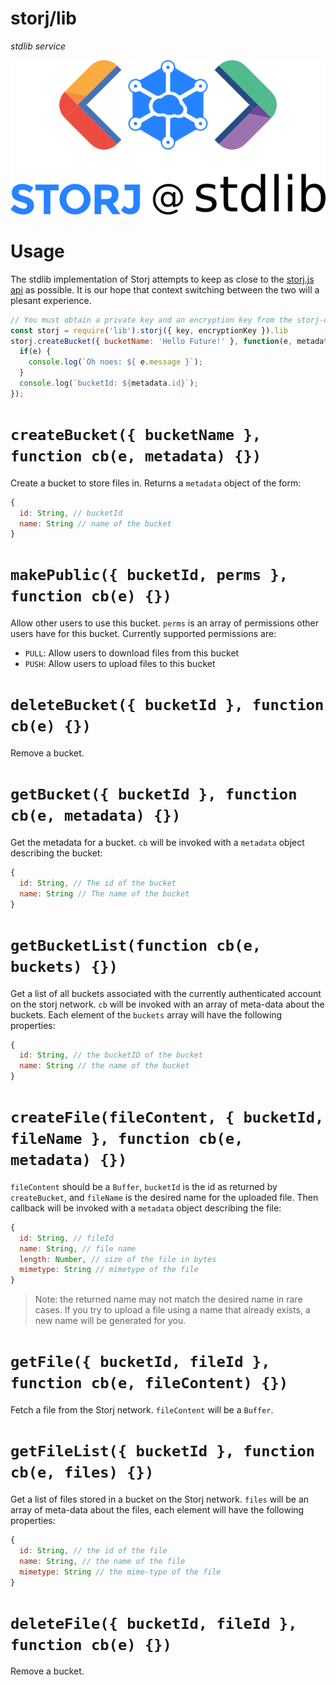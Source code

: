 storj/lib
=========
_stdlib service_

![storj-stdlib](./img/storj-stdlib.png)

# Usage

The stdlib implementation of Storj attempts to keep as close to the [storj.js api](https://github.com/storj/storj.js) as possible. It is our hope that context switching between the two will a plesant experience.

```js
// You must obtain a private key and an encryption key from the storj-cli
const storj = require('lib').storj({ key, encryptionKey }).lib
storj.createBucket({ bucketName: 'Hello Future!' }, function(e, metadata) {
  if(e) {
    console.log(`Oh noes: ${ e.message }`);
  }
  console.log(`bucketId: ${metadata.id}`);
});
```

# `createBucket({ bucketName }, function cb(e, metadata) {})`

Create a bucket to store files in. Returns a `metadata` object of the form:

```js
{
  id: String, // bucketId
  name: String // name of the bucket
}
```

# `makePublic({ bucketId, perms }, function cb(e) {})`

Allow other users to use this bucket. `perms` is an array of permissions other users have for this bucket. Currently supported permissions are:

* `PULL`: Allow users to download files from this bucket
* `PUSH`: Allow users to upload files to this bucket

# `deleteBucket({ bucketId }, function cb(e) {})`

Remove a bucket.

# `getBucket({ bucketId }, function cb(e, metadata) {})`

Get the metadata for a bucket. `cb` will be invoked with a `metadata` object describing the bucket:

```js
{
  id: String, // The id of the bucket
  name: String // The name of the bucket
}
```

# `getBucketList(function cb(e, buckets) {})`

Get a list of all buckets associated with the currently authenticated account on the storj network. `cb` will be invoked with an array of meta-data about the buckets. Each element of the `buckets` array will have the following properties:

```js
{
  id: String, // the bucketID of the bucket
  name: String // the name of the bucket
}
```

# `createFile(fileContent, { bucketId, fileName }, function cb(e, metadata) {})`

`fileContent` should be a `Buffer`, `bucketId` is the id as returned by `createBucket`, and `fileName` is the desired name for the uploaded file. Then callback will be invoked with a `metadata` object describing the file:

```js
{
  id: String, // fileId
  name: String, // file name
  length: Number, // size of the file in bytes
  mimetype: String // mimetype of the file
}
```

> Note: the returned name may not match the desired name in rare cases. If you try to upload a file using a name that already exists, a new name will be generated for you.

# `getFile({ bucketId, fileId }, function cb(e, fileContent) {})`

Fetch a file from the Storj network. `fileContent` will be a `Buffer`.

# `getFileList({ bucketId }, function cb(e, files) {})`

Get a list of files stored in a bucket on the Storj network. `files` will be an array of meta-data about the files, each element will have the following properties:

```js
{
  id: String, // the id of the file
  name: String, // the name of the file
  mimetype: String // the mime-type of the file
}
```

# `deleteFile({ bucketId, fileId }, function cb(e) {})`

Remove a bucket.
